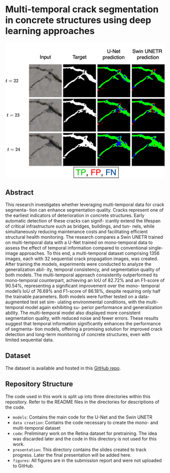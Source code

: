 # Multi-temporal crack segmentation in concrete structures using deep learning approaches

![](crack_prop.png)

## Abstract

This research investigates whether leveraging multi-temporal data for crack segmenta- tion can enhance segmentation quality. Cracks represent one of the earliest indicators of deterioration in concrete structures. Early automatic detection of these cracks can signif- icantly extend the lifespan of critical infrastructure such as bridges, buildings, and tun- nels, while simultaneously reducing maintenance costs and facilitating efficient structural health monitoring. The research compares a Swin UNETR trained on multi-temporal data with a U-Net trained on mono-temporal data to assess the effect of temporal information compared to conventional single-image approaches. To this end, a multi-temporal dataset comprising 1356 images, each with 32 sequential crack propagation images, was created. After training the models, experiments were conducted to analyze the generalization abil- ity, temporal consistency, and segmentation quality of both models. The multi-temporal approach consistently outperformed its mono-temporal counterpart, achieving an IoU of 82.72% and an F1-score of 90.54%, representing a significant improvement over the mono- temporal model’s IoU of 76.69% and F1-score of 86.18%, despite requiring only half the trainable parameters. Both models were further tested on a data-augmented test set sim- ulating environmental conditions, with the multi-temporal model again exhibiting su- perior performance and generalization ability. The multi-temporal model also displayed more consistent segmentation quality, with reduced noise and fewer errors. These results suggest that temporal information significantly enhances the performance of segmenta- tion models, offering a promising solution for improved crack detection and long-term monitoring of concrete structures, even with limited sequential data.

## Dataset
The dataset is available and hosted in this [GitHub repo](https://github.com/saidharb/Multi-Temporal-Crack-Segmentation-Dataset.git).

## Repository Structure
The code used in this work is split up into three directories within this repository. Refer to the README files in the directories for descriptions of the code.

- `models`: Contains the main code for the U-Net and the Swin UNETR
- `data creation`: Contains the code necessary to create the mono- and multi-temporal dataset
- `code`: Preliminary work on the Retina dataset for pretraining. The idea was discarded later and the code in this directory is not used for this work.
- `presentation`: This directory contains the slides created to track progress. Later the final presentation will be added here.
- `figures`: All figures are in the submission report and were not uploaded to GitHub.


